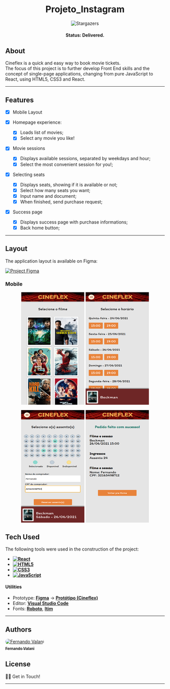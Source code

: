 <h1 align="center">
    Projeto_Instagram
</h1>

<p align="center">
    <img alt="Stargazers" src="https://img.shields.io/github/stars/fevalani/cineflex-react?style=for-the-badge">
</p>

<h4 align="center"> 
	 Status: Delivered.
</h4>

## About

Cineflex is a quick and easy way to book movie tickets. <br>
The focus of this project is to further develop Front End skills and the concept of single-page applications, changing from pure JavaScript to React, using HTML5, CSS3 and React.

---

## Features

- [x] Mobile Layout

- [x] Homepage experience:

  - [x] Loads list of movies;
  - [x] Select any movie you like!

- [x] Movie sessions

  - [x] Displays available sessions, separated by weekdays and hour;
  - [x] Select the most convenient session for you!;

- [x] Selecting seats

  - [x] Displays seats, showing if it is available or not;
  - [x] Select how many seats you want;
  - [x] Input name and document;
  - [x] When finished, send purchase request;

- [x] Success page
  - [x] Displays success page with purchase informations;
  - [x] Back home button;

---

## Layout

The application layout is available on Figma:

<a href="https://www.figma.com/file/rc7ZTYfLZg9zpGahWB1aXb/Cineflex?node-id=0%3A1">
  <img alt="Project Figma" src="https://img.shields.io/badge/%20Layout%20-Figma-%2304D361?style=for-the-badge&logo=appveyor">
</a>

### Mobile

<p align="center">
  <img alt="Mobile Homepage" title="#Homepage" src="src/images/page1.png" width="200px" height="355px">
  <img alt="Mobile Quizz Header" title="#QuizzHeader" src="src/images/page2.png" width="200px" height="355px">
</p>
<p align="center">
  <img alt="Mobile answer clicked" title="#Answer" src="src/images/page3.png" width="200px" height="355px">
  <img alt="Mobile quizz result" title="#Quizz" src="src/images/page4.png" width="200px" height="355px">
</p>

## Tech Used

The following tools were used in the construction of the project:

- **[![React](https://img.shields.io/badge/React-20232A?style=for-the-badge&logo=react&logoColor=61DAFB)](https://reactjs.org/)**
- **[![HTML5](https://img.shields.io/badge/HTML5-E34F26?style=for-the-badge&logo=html5&logoColor=white)](https://html5.org/)**
- **[![CSS3](https://img.shields.io/badge/CSS3-1572B6?style=for-the-badge&logo=css3&logoColor=white)](https://www.w3.org/Style/CSS/Overview.en.html)**
- **[![JavaScript](https://img.shields.io/badge/JavaScript-F7DF1E?style=for-the-badge&logo=javascript&logoColor=black)](https://www.javascript.com/)**

#### **Utilities**

- Prototype: **[Figma](https://www.figma.com/)** → **[Protótipo (Cineflex)](https://www.figma.com/file/rc7ZTYfLZg9zpGahWB1aXb/Cineflex?node-id=0%3A1)**
- Editor: **[Visual Studio Code](https://code.visualstudio.com/)**
- Fonts: **[Roboto](https://fonts.google.com/specimen/Roboto)**, **[Itim](https://fonts.google.com/specimen/Itim)**

---

## Authors

<p>
<a style="border-radius: 50px;" width="100px;" href="https://github.com/fevalani">
 <img style="border-radius: 50px;" src="https://avatars.githubusercontent.com/u/81244714?v=4" width="100px;" alt="Fernando Valani"/>
 <br />
 <sub><b>Fernando Valani</b></sub></a>
 <br />

## </p>

## License

👋🏽 Get in Touch!

---
